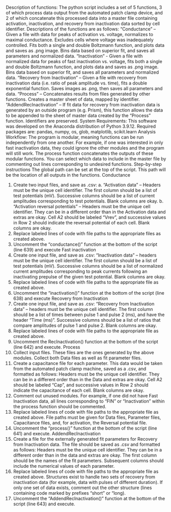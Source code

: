 Description of functions:
The python script includes a set of 5 functions, 3 of which process data output from the automated patch clamp device, and 2 of which concatenate this processed data into a master file containing activation, inactivation, and recovery from inactivation data sorted by cell identifier. 
Descriptions of the functions are as follows:
“Conductance” – Given a file with data for peaks of activation vs. voltage, normalizes to maximal conductance. Excludes cells where voltage was inadequately controlled. Fits both a single and double Boltzmann function, and plots data and saves as .png image. Bins data based on superior fit, and saves all parameters and normalized data.
“Inactivation” - Given a file with normalized data for peaks of fast inactivation vs. voltage, fits both a single and double Boltzmann function, and plots data and saves as .png image. Bins data based on superior fit, and saves all parameters and normalized data.
“Recovery from Inactivation” – Given a file with recovery from inactivation data (i.e. ratio of peak amplitude vs. time), fits a double exponential function. Saves images as .png, then saves all parameters and data. 
“Process” – Concatenates results from files generated by other functions. Creates a master sheet of data, mapped by identifier.
“AddendRecInactivation” – If fit data for recovery from inactivation data is generated by an outside program (e.g. Prism), this function allows the data to be appended to the sheet of master data created by the “Process” function. Identifiers are preserved. 
System Requirements: 
This software was developed on the Anaconda distribution of Python 3.9.12. 
Required packages are: pandas, numpy, os, glob, matplotlib, scikit.learn
Analysis Workflow:
The program is modular, meaning functions can be run independently from one another. For example, if one was interested in only fast inactivation data, they could ignore the other modules and the program will still work. The process function concatenates the outputs of these modular functions. You can select which data to include in the master file by commenting out lines corresponding to undesired functions.
Step-by-step instructions
The global path can be set at the top of the script. This path will be the location of all outputs in the functions.
Conductance 
1. Create two input files, and save as .csv:
a. “Activation data” – Headers must be the unique cell identifier. The first column should be a list of test potentials (mV). Successive columns should be a list of current amplitudes corresponding to test potentials. Blank columns are okay. 
b. “Activation reversal potentials” – Headers must be the unique cell identifier. They can be in a different order than in the Activation data and extras are okay. Cell A2 should be labeled “Vrev”, and successive values in Row 2 should indicate the reversal potential of each cell. Blank columns are okay.
2. Replace labeled lines of code with file paths to the appropriate files as created above.
3. Uncomment the “conductance()” function at the bottom of the script (line 639) and execute
Fast inactivation
1. Create one input file, and save as .csv:
“Inactivation data” – headers must be the unique cell identifier. The first column should be a list of test potentials (mV). Successive columns should be a list of normalized current amplitudes corresponding to peak currents following an inactivating prepulse of the given test potential. Blank columns are okay.
2. Replace labeled lines of code with file paths to the appropriate file as created above.
3. Uncomment the “inactivation()” function at the bottom of the script (line 638) and execute
Recovery from Inactivation 
1. Create one input file, and save as .csv:
“Recovery from Inactivation data” – headers must be the unique cell identifier. The first column should be a list of times between pulse 1 and pulse 2 (ms), and have the header “Time (ms)”. Successive columns should be a list of ratios that compare amplitudes of pulse 1 and pulse 2. Blank columns are okay.
2. Replace labeled lines of code with file paths to the appropriate file as created above.
3. Uncomment the RecInactivation() function at the bottom of the script (line 642) and execute.
Process
1. Collect input files. These files are the ones generated by the above modules. Collect both Data files as well as fit parameter files.
2. Create a capacitance file for each parameter. This data would be taken from the automated patch clamp machine, saved as a .csv, and formatted as follows:
Headers must be the unique cell identifier. They can be in a different order than in the Data and extras are okay. Cell A2 should be labeled “Cap”, and successive values in Row 2 should indicate the capacitance of each cell. Blank columns are okay.
3. Comment out unused modules. For example, if one did not have Fast Inactivation data, all lines corresponding to “FIN” or “Inactivation” within the process function should be commented.
4. Replace labeled lines of code with file paths to the appropriate file as created above. File paths must be given for Data files, Parameter files, Capacitance files, and, for activation, the Reversal potential file. 
5. Uncomment the “process()” function at the bottom of the script (line 641) and execute.
AddendRecInactivation
1. Create a file for the externally generated fit parameters for Recovery from Inactivation data. The file should be saved as .csv and formatted as follows:
Headers must be the unique cell identifier. They can be in a different order than in the data and extras are okay. The first column should be the names of the fit parameters. Subsequent columns should include the numerical values of each parameter. 
2. Replace labeled lines of code with file paths to the appropriate file as created above. Structures exist to handle two sets of recovery from inactivation data (for example, data with pulses of different duration). If only one set of data exists, comment out the other structure (lines containing code marked by prefixes “short” or “long). 
3. Uncomment the “AddendRecInactivation()” function at the bottom of the script (line 643) and execute.

